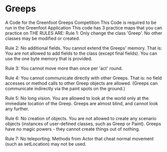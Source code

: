 # Greeps
A Code for the Greenfoot Greeps Competition
This Code is required to be run in the Greenfoot Application 
This code has 3 practice maps that you can practice on
THE RULES ARE:
Rule 1: Only change the class 'Greep'. No other classes may be modified or created.

Rule 2: No additional fields. You cannot extend the Greeps' memory. That is: You are not allowed to add fields to the class (except final fields). You can use the one byte memory that is provided.

Rule 3: You cannot move more than once per 'act' round.

Rule 4: You cannot communicate directly with other Greeps. That is: no field accesses or method calls to other Greep objects are allowed. (Greeps can communicate indirectly via the paint spots on the ground.)

Rule 5: No long vision. You are allowed to look at the world only at the immediate location of the Greep. Greeps are almost blind, and cannot look any further.

Rule 6: No creation of objects. You are not allowed to create any scenario objects (instances of user-defined classes, such as Greep or Paint). Greeps have no magic powers - they cannot create things out of nothing.

Rule 7: No teleporting. Methods from Actor that cheat normal movement (such as setLocation) may not be used.

